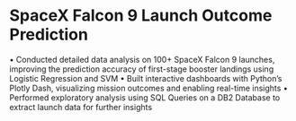 # SpaceX Falcon 9 Launch Outcome Prediction
• Conducted detailed data analysis on 100+ SpaceX Falcon 9 launches, improving the prediction accuracy of first-stage booster
landings using Logistic Regression and SVM
• Built interactive dashboards with Python’s Plotly Dash, visualizing mission outcomes and enabling real-time insights
• Performed exploratory analysis using SQL Queries on a DB2 Database to extract launch data for further insights
